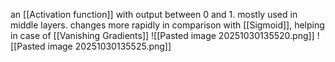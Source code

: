 an [[Activation function]] with output between 0 and 1. mostly used in middle layers. changes more rapidly in comparison with [[Sigmoid]], helping in case of [[Vanishing Gradients]]
![[Pasted image 20251030135520.png]]
![[Pasted image 20251030135525.png]]

